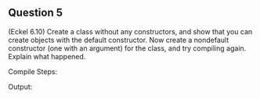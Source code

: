 ## Question 5

(Eckel 6.10) Create a class without any constructors, and show that you can create objects with the default constructor. Now create a nondefault constructor (one with an argument) for the class, and try compiling again. Explain what happened.

Compile Steps:

Output:
